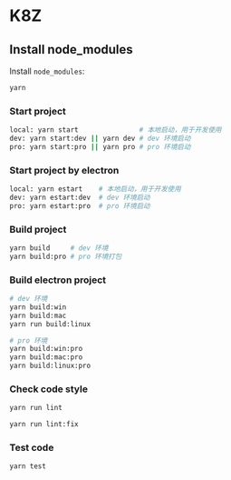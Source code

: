 # K8Z

## Install node_modules

Install `node_modules`:

```bash
yarn
```

### Start project

```bash
local: yarn start               # 本地启动，用于开发使用
dev: yarn start:dev || yarn dev # dev 环境启动
pro: yarn start:pro || yarn pro # pro 环境启动
```

### Start project by electron

```bash
local: yarn estart    # 本地启动，用于开发使用
dev: yarn estart:dev  # dev 环境启动
pro: yarn estart:pro  # pro 环境启动
```

### Build project

```bash
yarn build     # dev 环境
yarn build:pro # pro 环境打包
```

### Build electron project

```bash
# dev 环境
yarn build:win
yarn build:mac
yarn run build:linux

# pro 环境
yarn build:win:pro
yarn build:mac:pro
yarn build:linux:pro
```

### Check code style

```bash
yarn run lint
```

```bash
yarn run lint:fix
```

### Test code

```bash
yarn test
```
